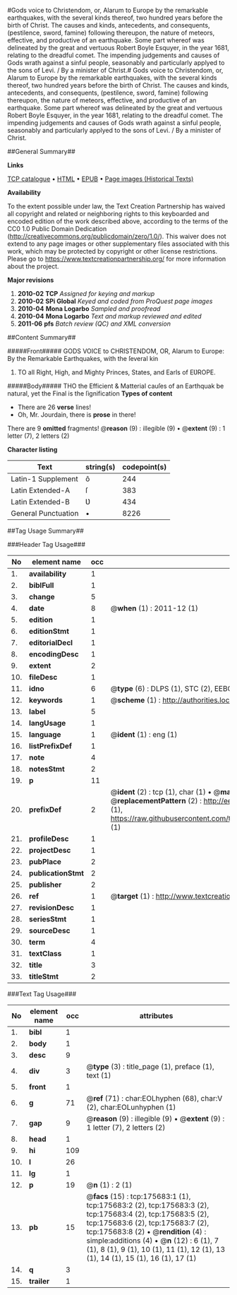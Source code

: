 #Gods voice to Christendom, or, Alarum to Europe by the remarkable earthquakes, with the several kinds thereof, two hundred years before the birth of Christ. The causes and kinds, antecedents, and consequents, (pestilence, sword, famine) following thereupon, the nature of meteors, effective, and productive of an earthquake. Some part whereof was delineated by the great and vertuous Robert Boyle Esquyer, in the year 1681, relating to the dreadful comet. The impending judgements and causes of Gods wrath against a sinful people, seasonably and particularly applyed to the sons of Levi. / By a minister of Christ.#
Gods voice to Christendom, or, Alarum to Europe by the remarkable earthquakes, with the several kinds thereof, two hundred years before the birth of Christ. The causes and kinds, antecedents, and consequents, (pestilence, sword, famine) following thereupon, the nature of meteors, effective, and productive of an earthquake. Some part whereof was delineated by the great and vertuous Robert Boyle Esquyer, in the year 1681, relating to the dreadful comet. The impending judgements and causes of Gods wrath against a sinful people, seasonably and particularly applyed to the sons of Levi. / By a minister of Christ.

##General Summary##

**Links**

[TCP catalogue](http://www.ota.ox.ac.uk/tcp/)  • 
[HTML](http://tei.it.ox.ac.uk/tcp/Texts-HTML/free/B03/B03606.html)  • 
[EPUB](http://tei.it.ox.ac.uk/tcp/Texts-EPUB/free/B03/B03606.epub) • 
[Page images (Historical Texts)](https://historicaltexts.jisc.ac.uk/eebo-52211832e)

**Availability**

To the extent possible under law, the Text Creation Partnership has waived all copyright and related or neighboring rights to this keyboarded and encoded edition of the work described above, according to the terms of the CC0 1.0 Public Domain Dedication (http://creativecommons.org/publicdomain/zero/1.0/). This waiver does not extend to any page images or other supplementary files associated with this work, which may be protected by copyright or other license restrictions. Please go to https://www.textcreationpartnership.org/ for more information about the project.

**Major revisions**

1. __2010-02__ __TCP__ *Assigned for keying and markup*
1. __2010-02__ __SPi Global__ *Keyed and coded from ProQuest page images*
1. __2010-04__ __Mona Logarbo__ *Sampled and proofread*
1. __2010-04__ __Mona Logarbo__ *Text and markup reviewed and edited*
1. __2011-06__ __pfs__ *Batch review (QC) and XML conversion*

##Content Summary##

#####Front#####
GODS VOICE to CHRISTENDOM, OR, Alarum to Europe: By the Remarkable Earthquakes, with the ſeveral kin
1. TO all Right, High, and Mighty Princes, States, and Earls of EƲROPE.

#####Body#####
THO the Efficient & Matterial cauſes of an Earthquak be natural, yet the Final is the ſignification 
**Types of content**

  * There are 26 **verse** lines!
  * Oh, Mr. Jourdain, there is **prose** in there!

There are 9 **omitted** fragments! 
 @__reason__ (9) : illegible (9)  •  @__extent__ (9) : 1 letter (7), 2 letters (2)

**Character listing**


|Text|string(s)|codepoint(s)|
|---|---|---|
|Latin-1 Supplement|ô|244|
|Latin Extended-A|ſ|383|
|Latin Extended-B|Ʋ|434|
|General Punctuation|•|8226|

##Tag Usage Summary##

###Header Tag Usage###

|No|element name|occ|attributes|
|---|---|---|---|
|1.|__availability__|1||
|2.|__biblFull__|1||
|3.|__change__|5||
|4.|__date__|8| @__when__ (1) : 2011-12 (1)|
|5.|__edition__|1||
|6.|__editionStmt__|1||
|7.|__editorialDecl__|1||
|8.|__encodingDesc__|1||
|9.|__extent__|2||
|10.|__fileDesc__|1||
|11.|__idno__|6| @__type__ (6) : DLPS (1), STC (2), EEBO-CITATION (1), OCLC (1), VID (1)|
|12.|__keywords__|1| @__scheme__ (1) : http://authorities.loc.gov/ (1)|
|13.|__label__|5||
|14.|__langUsage__|1||
|15.|__language__|1| @__ident__ (1) : eng (1)|
|16.|__listPrefixDef__|1||
|17.|__note__|4||
|18.|__notesStmt__|2||
|19.|__p__|11||
|20.|__prefixDef__|2| @__ident__ (2) : tcp (1), char (1)  •  @__matchPattern__ (2) : ([0-9\-]+):([0-9IVX]+) (1), (.+) (1)  •  @__replacementPattern__ (2) : http://eebo.chadwyck.com/downloadtiff?vid=$1&page=$2 (1), https://raw.githubusercontent.com/textcreationpartnership/Texts/master/tcpchars.xml#$1 (1)|
|21.|__profileDesc__|1||
|22.|__projectDesc__|1||
|23.|__pubPlace__|2||
|24.|__publicationStmt__|2||
|25.|__publisher__|2||
|26.|__ref__|1| @__target__ (1) : http://www.textcreationpartnership.org/docs/. (1)|
|27.|__revisionDesc__|1||
|28.|__seriesStmt__|1||
|29.|__sourceDesc__|1||
|30.|__term__|4||
|31.|__textClass__|1||
|32.|__title__|3||
|33.|__titleStmt__|2||


###Text Tag Usage###

|No|element name|occ|attributes|
|---|---|---|---|
|1.|__bibl__|1||
|2.|__body__|1||
|3.|__desc__|9||
|4.|__div__|3| @__type__ (3) : title_page (1), preface (1), text (1)|
|5.|__front__|1||
|6.|__g__|71| @__ref__ (71) : char:EOLhyphen (68), char:V (2), char:EOLunhyphen (1)|
|7.|__gap__|9| @__reason__ (9) : illegible (9)  •  @__extent__ (9) : 1 letter (7), 2 letters (2)|
|8.|__head__|1||
|9.|__hi__|109||
|10.|__l__|26||
|11.|__lg__|1||
|12.|__p__|19| @__n__ (1) : 2 (1)|
|13.|__pb__|15| @__facs__ (15) : tcp:175683:1 (1), tcp:175683:2 (2), tcp:175683:3 (2), tcp:175683:4 (2), tcp:175683:5 (2), tcp:175683:6 (2), tcp:175683:7 (2), tcp:175683:8 (2)  •  @__rendition__ (4) : simple:additions (4)  •  @__n__ (12) : 6 (1), 7 (1), 8 (1), 9 (1), 10 (1), 11 (1), 12 (1), 13 (1), 14 (1), 15 (1), 16 (1), 17 (1)|
|14.|__q__|3||
|15.|__trailer__|1||
